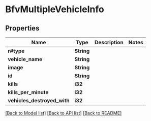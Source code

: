 # BfvMultipleVehicleInfo

## Properties

Name | Type | Description | Notes
------------ | ------------- | ------------- | -------------
**r#type** | **String** |  | 
**vehicle_name** | **String** |  | 
**image** | **String** |  | 
**id** | **String** |  | 
**kills** | **i32** |  | 
**kills_per_minute** | **i32** |  | 
**vehicles_destroyed_with** | **i32** |  | 

[[Back to Model list]](../README.md#documentation-for-models) [[Back to API list]](../README.md#documentation-for-api-endpoints) [[Back to README]](../README.md)


